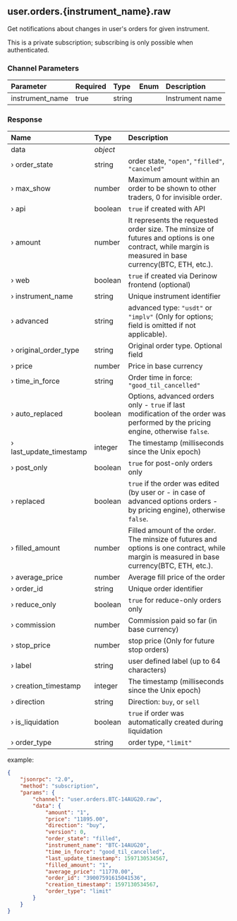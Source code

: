 ## user.orders.{instrument_name}.raw

Get notifications about changes in user's orders for given instrument.

 This is a private subscription; subscribing is only possible when authenticated.

### Channel Parameters

| Parameter       | Required | Type   | Enum | Description     |
| :-------------- | :------- | :----- | :--- | :-------------- |
| instrument_name | true     | string |      | Instrument name |

### Response

| Name                    | Type     | Description                                                  |
| :---------------------- | :------- | :----------------------------------------------------------- |
| data                    | *object* |                                                              |
| › order_state           | string   | order state, `"open"`, `"filled"`, `"canceled"`              |
| › max_show              | number   | Maximum amount within an order to be shown to other traders, 0 for invisible order. |
| › api                   | boolean  | `true` if created with API                                   |
| › amount                | number   | It represents the requested order size. The minsize of futures and options is one contract, while margin is measured in base currency(BTC, ETH, etc.). |
| › web                   | boolean  | `true` if created via Derinow frontend (optional)            |
| › instrument_name       | string   | Unique instrument identifier                                 |
| › advanced              | string   | advanced type: `"usdt"` or `"implv"` (Only for options; field is omitted if not applicable). |
| › original_order_type   | string   | Original order type. Optional field                          |
| › price                 | number   | Price in base currency                                       |
| › time_in_force         | string   | Order time in force: `"good_til_cancelled"`                  |
| › auto_replaced         | boolean  | Options, advanced orders only - `true` if last modification of the order was performed by the pricing engine, otherwise `false`. |
| › last_update_timestamp | integer  | The timestamp (milliseconds since the Unix epoch)            |
| › post_only             | boolean  | `true` for post-only orders only                             |
| › replaced              | boolean  | `true` if the order was edited (by user or - in case of advanced options orders - by pricing engine), otherwise `false`. |
| › filled_amount         | number   | Filled amount of the order. The minsize of futures and options is one contract, while margin is measured in base currency(BTC, ETH, etc.). |
| › average_price         | number   | Average fill price of the order                              |
| › order_id              | string   | Unique order identifier                                      |
| › reduce_only           | boolean  | `true` for reduce-only orders only                           |
| › commission            | number   | Commission paid so far (in base currency)                    |
| › stop_price            | number   | stop price (Only for future stop orders)                     |
| › label                 | string   | user defined label (up to 64 characters)                     |
| › creation_timestamp    | integer  | The timestamp (milliseconds since the Unix epoch)            |
| › direction             | string   | Direction: `buy`, or `sell`                                  |
| › is_liquidation        | boolean  | `true` if order was automatically created during liquidation |
| › order_type            | string   | order type, `"limit"`                                        |

example:

```json
{
	"jsonrpc": "2.0",
	"method": "subscription",
	"params": {
		"channel": "user.orders.BTC-14AUG20.raw",
		"data": {
			"amount": "1",
			"price": "11895.00",
			"direction": "buy",
			"version": 0,
			"order_state": "filled",
			"instrument_name": "BTC-14AUG20",
			"time_in_force": "good_til_cancelled",
			"last_update_timestamp": 1597130534567,
			"filled_amount": "1",
			"average_price": "11770.00",
			"order_id": "39007591615041536",
			"creation_timestamp": 1597130534567,
			"order_type": "limit"
		}
	}
}
```

